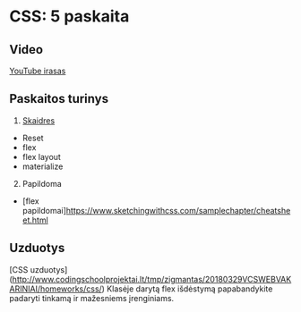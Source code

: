 # CSS: 5 paskaita

## Video

[YouTube irasas](https://youtu.be/IzsQQNWdkl4)

## Paskaitos turinys

1. [Skaidres](https://github.com/zigmantasvcs/20180521VCSWEBVAKARINIAI/blob/master/skaidres/05_CSS.pdf)

* Reset
* flex
* flex layout
* materialize

2. Papildoma
* [flex papildomai]https://www.sketchingwithcss.com/samplechapter/cheatsheet.html

## Uzduotys

[CSS uzduotys] (http://www.codingschoolprojektai.lt/tmp/zigmantas/20180329VCSWEBVAKARINIAI/homeworks/css/)
Klasėje darytą flex išdėstymą papabandykite padaryti tinkamą ir mažesniems įrenginiams.